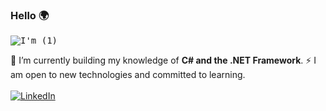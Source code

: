 ### Hello 🌍
<kbd>![I'm (1)](https://user-images.githubusercontent.com/65626254/179369216-dd907d7a-40c6-4053-97c9-5f09c092ed71.png)</kbd>


🔭 I’m currently building my knowledge of **C# and the .NET Framework**.
⚡ I am open to new technologies and committed to learning.
\
\
[![LinkedIn](https://img.shields.io/badge/LinkedIn-%230077B5.svg?logo=linkedin&logoColor=white)](https://www.linkedin.com/in/zadok-joshua-02b653178/) 

